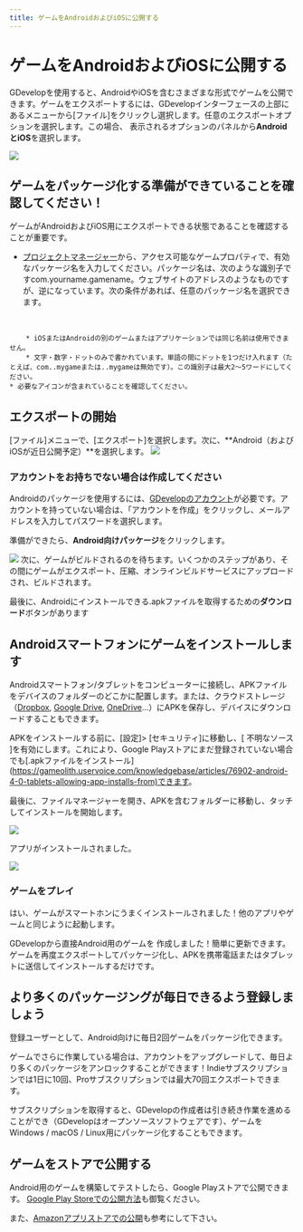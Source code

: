 ```yaml
---
title: ゲームをAndroidおよびiOSに公開する
---
```

# ゲームをAndroidおよびiOSに公開する

GDevelopを使用すると、AndroidやiOSを含むさまざまな形式でゲームを公開できます。ゲームをエクスポートするには、GDevelopインターフェースの上部にあるメニューから[ファイル]をクリックし選択します。任意のエクスポートオプションを選択します。この場合、 表示されるオプションのパネルから**AndroidとiOS**を選択します。

![](/gdevelop5/publishing/filemenuexport.png)

## ゲームをパッケージ化する準備ができていることを確認してください！

ゲームがAndroidおよびiOS用にエクスポートできる状態であることを確認することが重要です。

- [プロジェクトマネージャー](/gdevelop5/interface)から、アクセス可能なゲームプロパティで、有効なパッケージ名を入力してください。パッケージ名は、次のような識別子ですcom.yourname.gamename。ウェブサイトのアドレスのようなものですが、逆になっています。次の条件があれば、任意のパッケージ名を選択できます。

&nbsp;

        * iOSまたはAndroidの別のゲームまたはアプリケーションでは同じ名前は使用できません。
        * 文字・数字・ドットのみで書かれています。単語の間にドットを1つだけ入れます（たとえば、com..mygameまたは..mygameは無効です）。この識別子は最大2〜5ワードにしてください。
    * 必要なアイコンが含まれていることを確認してください。

## エクスポートの開始

[ファイル]メニューで、[エクスポート]を選択します。次に、**Android（およびiOSが近日公開予定）**を選択します。 ![](/gdevelop5/publishing/android-ios-export-option.png)

### アカウントをお持ちでない場合は作成してください

Androidのパッケージを使用するには、[GDevelopのアカウント](/gdevelop5/interface/profile)が必要です。アカウントを持っていない場合は、「アカウントを作成」をクリックし、メールアドレスを入力してパスワードを選択します。

準備ができたら、**Android向けパッケージ**をクリックします。

![](/gdevelop5/publishing/package-android.png) 次に、ゲームがビルドされるのを待ちます。いくつかのステップがあり、その間にゲームがエクスポート、圧縮、オンラインビルドサービスにアップロードされ、ビルドされます。

最後に、Androidにインストールできる.apkファイルを取得するための**ダウンロード**ボタンがあります

## Androidスマートフォンにゲームをインストールします

Androidスマートフォン/タブレットをコンピューターに接続し、APKファイルをデバイスのフォルダーのどこかに配置します。または、クラウドストレージ（[Dropbox](https://www.dropbox.com/), [Google Drive](http://drive.google.com/), [OneDrive](https://onedrive.live.com/about/en-in/)...）にAPKを保存し、デバイスにダウンロードすることもできます。

APKをインストールする前に、[設定]\> [セキュリティ]に移動し、[ 不明なソース ]を有効にします。これにより、Google Playストアにまだ登録されていない場合でも[.apkファイルをインストール](<https://gameolith.uservoice.com/knowledgebase/articles/76902-android-4-0-tablets-allowing-app-installs-from)できます>。

最後に、ファイルマネージャーを開き、APKを含むフォルダーに移動し、タッチしてインストールを開始します。

![](/gdevelop5/publishing/launch-apk.png)

アプリがインストールされました。

![](/gdevelop5/publishing/installation-apk.png)

### ゲームをプレイ

はい、ゲームがスマートホンにうまくインストールされました！他のアプリやゲームと同じように起動します。

GDevelopから直接Android用のゲームを 作成しました！簡単に更新できます。ゲームを再度エクスポートしてパッケージ化し、APKを携帯電話またはタブレットに送信してインストールするだけです。

## より多くのパッケージングが毎日できるよう登録しましょう

登録ユーザーとして、Android向けに毎日2回ゲームをパッケージ化できます。

ゲームでさらに作業している場合は、アカウントをアップグレードして、毎日より多くのパッケージをアンロックすることができます！Indieサブスクリプションでは1日に10回、Proサブスクリプションでは最大70回エクスポートできます。

サブスクリプションを取得すると、GDevelopの作成者は引き続き作業を進めることができ（GDevelopはオープンソースソフトウェアです）、ゲームをWindows / macOS / Linux用にパッケージ化することもできます。

## ゲームをストアで公開する

Android用のゲームを構築してテストしたら、Google Playストアで公開できます。 [Google Play Storeでの公開方法](/gdevelop5/publishing/android_and_ios/play-store)も御覧ください。

また、[Amazonアプリストアでの公開](/gdevelop5/publishing/publishing-to-amazon-app-store)も参考にして下さい。
